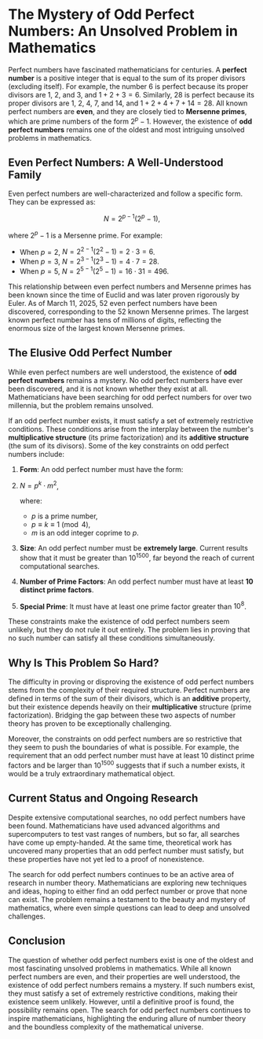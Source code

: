 # The Mystery of Odd Perfect Numbers: An Unsolved Problem in Mathematics

Perfect numbers have fascinated mathematicians for centuries. A **perfect number** is a positive integer that is equal to the sum of its proper divisors (excluding itself). For example, the number 6 is perfect because its proper divisors are 1, 2, and 3, and $1 + 2 + 3 = 6$. Similarly, 28 is perfect because its proper divisors are 1, 2, 4, 7, and 14, and $1 + 2 + 4 + 7 + 14 = 28$. All known perfect numbers are **even**, and they are closely tied to **Mersenne primes**, which are prime numbers of the form $2^p - 1$. However, the existence of **odd perfect numbers** remains one of the oldest and most intriguing unsolved problems in mathematics.

## Even Perfect Numbers: A Well-Understood Family

Even perfect numbers are well-characterized and follow a specific form. They can be expressed as:

$$ 
N = 2^{p-1} (2^p - 1),
$$ 

where $2^p - 1$ is a Mersenne prime. For example:
- When $p = 2$, $N = 2^{2-1} (2^2 - 1) = 2 \cdot 3 = 6$.
- When $p = 3$, $N = 2^{3-1} (2^3 - 1) = 4 \cdot 7 = 28$.
- When $p = 5$, $N = 2^{5-1} (2^5 - 1) = 16 \cdot 31 = 496$.

This relationship between even perfect numbers and Mersenne primes has been known since the time of Euclid and was later proven rigorously by Euler. As of March 11, 2025, 52 even perfect numbers have been discovered, corresponding to the 52 known Mersenne primes. The largest known perfect number has tens of millions of digits, reflecting the enormous size of the largest known Mersenne primes.

## The Elusive Odd Perfect Number

While even perfect numbers are well understood, the existence of **odd perfect numbers** remains a mystery. No odd perfect numbers have ever been discovered, and it is not known whether they exist at all. Mathematicians have been searching for odd perfect numbers for over two millennia, but the problem remains unsolved.

If an odd perfect number exists, it must satisfy a set of extremely restrictive conditions. These conditions arise from the interplay between the number's **multiplicative structure** (its prime factorization) and its **additive structure** (the sum of its divisors). Some of the key constraints on odd perfect numbers include:

1. **Form**: An odd perfect number must have the form:
2. $N = p^k \cdot m^2$,
   
   where:
   - $p$ is a prime number,
   - $p \equiv k \equiv 1 \pmod{4}$,
   - $m$ is an odd integer coprime to $p$.

4. **Size**: An odd perfect number must be **extremely large**. Current results show that it must be greater than $10^{1500}$, far beyond the reach of current computational searches.

5. **Number of Prime Factors**: An odd perfect number must have at least **10 distinct prime factors**.

6. **Special Prime**: It must have at least one prime factor greater than $10^8$.

These constraints make the existence of odd perfect numbers seem unlikely, but they do not rule it out entirely. The problem lies in proving that no such number can satisfy all these conditions simultaneously.

## Why Is This Problem So Hard?

The difficulty in proving or disproving the existence of odd perfect numbers stems from the complexity of their required structure. Perfect numbers are defined in terms of the sum of their divisors, which is an **additive** property, but their existence depends heavily on their **multiplicative** structure (prime factorization). Bridging the gap between these two aspects of number theory has proven to be exceptionally challenging.

Moreover, the constraints on odd perfect numbers are so restrictive that they seem to push the boundaries of what is possible. For example, the requirement that an odd perfect number must have at least 10 distinct prime factors and be larger than $10^{1500}$ suggests that if such a number exists, it would be a truly extraordinary mathematical object.

## Current Status and Ongoing Research

Despite extensive computational searches, no odd perfect numbers have been found. Mathematicians have used advanced algorithms and supercomputers to test vast ranges of numbers, but so far, all searches have come up empty-handed. At the same time, theoretical work has uncovered many properties that an odd perfect number must satisfy, but these properties have not yet led to a proof of nonexistence.

The search for odd perfect numbers continues to be an active area of research in number theory. Mathematicians are exploring new techniques and ideas, hoping to either find an odd perfect number or prove that none can exist. The problem remains a testament to the beauty and mystery of mathematics, where even simple questions can lead to deep and unsolved challenges.

## Conclusion

The question of whether odd perfect numbers exist is one of the oldest and most fascinating unsolved problems in mathematics. While all known perfect numbers are even, and their properties are well understood, the existence of odd perfect numbers remains a mystery. If such numbers exist, they must satisfy a set of extremely restrictive conditions, making their existence seem unlikely. However, until a definitive proof is found, the possibility remains open. The search for odd perfect numbers continues to inspire mathematicians, highlighting the enduring allure of number theory and the boundless complexity of the mathematical universe.
